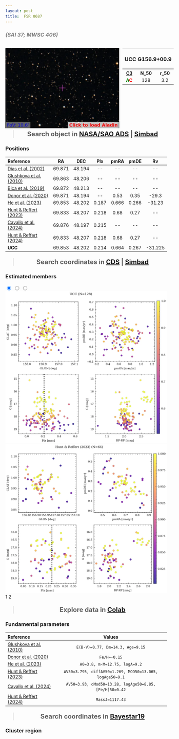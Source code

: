 ```yaml
---
layout: post
title:  FSR 0687
---
```

<h3><span style="color: #808080;"><i>(SAI 37; MWSC 406)</i></span></h3><div style="display: flex; justify-content: space-between; width:720px;height:250px">
<div style="text-align: center;">

<!-- Static image + data attributes for FOV and target -->
<img id="aladin_img"
     data-umami-event="aladin_load"
     src="https://raw.githubusercontent.com/ucc23/Q2P/main/plots/fsr0687_aladin.webp"
     alt="Click to load Aladin Lite" 
     style="width:355px;height:250px; cursor: pointer;"
     data-fov="0.107" 
     data-target="69.853 48.202"/>
<!-- Div to contain Aladin Lite viewer -->
<div id="aladin-lite-div" style="width:355px;height:250px;display:none;"></div>
<!-- Aladin Lite script (will be loaded after the image is clicked) -->
<script src="{{ site.baseurl }}/scripts/aladin_load.js"></script>

</div>
<!-- Left block -->

<table style="width:355px;height:250px;">
  <!-- Row 1 (title) -->
  <tr>
    <td colspan="5"><h3>UCC G156.9+00.9</h3></td>
  </tr>
  <!-- Row 2 -->
  <tr>
    <th style="text-align: center;"><a href="https://ucc.ar/faq#what-is-the-c3-parameter" title="Combined class">C3</a></th>
    <th style="text-align: center;"><div title="Stars with membership probability >50%">N_50</div></th>
    <th style="text-align: center;"><div title="Radius that contains half the members [arcmin]">r_50</div></th>
  </tr>
  <!-- Row 3 -->
  <tr>
    <td style="text-align: center;"><span style="color: green; font-weight: bold;">A</span><span style="color: red; font-weight: bold;">C</span></td>
    <td style="text-align: center;">128</td>
    <td style="text-align: center;">3.2</td>
  </tr>
</table>
</div>

> <p style="text-align:center; font-weight: bold; font-size:20px">Search object in <a data-umami-event="nasa_search" href="https://ui.adsabs.harvard.edu/search/q=%20collection%3Aastronomy%20body%3A%22FSR%200687%22&sort=date%20desc%2C%20bibcode%20desc&p_=0" target="_blank">NASA/SAO ADS</a> | <a data-umami-event="simbad_search" href="https://simbad.cds.unistra.fr/simbad/sim-id-refs?Ident=fsr0687" target="_blank">Simbad</a></p>


### Positions

| Reference    | RA    | DEC   | Plx  | pmRA  | pmDE   |  Rv  |
| :---         | :---: | :---: | :---: | :---: | :---: | :---: |
|[Dias et al. (2002)](https://ui.adsabs.harvard.edu/abs/2002A%26A...389..871D) | 69.871 | 48.194 | -- | -- | -- | -- |
|[Glushkova et al. (2010)](https://ui.adsabs.harvard.edu/abs/2010AstL...36...75G) | 69.863 | 48.206 | -- | -- | -- | -- |
|[Bica et al. (2019)](https://ui.adsabs.harvard.edu/abs/2019AJ....157...12B) | 69.872 | 48.213 | -- | -- | -- | -- |
|[Donor et al. (2020)](https://ui.adsabs.harvard.edu/abs/2020AJ....159..199D) | 69.871 | 48.194 | -- | 0.53 | 0.35 | -29.3 |
|[He et al. (2023)](https://ui.adsabs.harvard.edu/abs/2023ApJS..267...34H) | 69.853 | 48.202 | 0.187 | 0.666 | 0.266 | -31.23 |
|[Hunt & Reffert (2023)](https://ui.adsabs.harvard.edu/abs/2023A%26A...673A.114H) | 69.833 | 48.207 | 0.218 | 0.68 | 0.27 | -- |
|[Cavallo et al. (2024)](https://ui.adsabs.harvard.edu/abs/2024AJ....167...12C) | 69.876 | 48.197 | 0.215 | -- | -- | -- |
|[Hunt & Reffert (2024)](https://ui.adsabs.harvard.edu/abs/2024A%26A...686A..42H) | 69.833 | 48.207 | 0.218 | 0.68 | 0.27 | -- |
| **UCC** |69.853 | 48.202 | 0.214 | 0.664 | 0.267 | -31.225 |

> <p style="text-align:center; font-weight: bold; font-size:20px">Search coordinates in <a data-umami-event="cds_coord_search" href="https://cdsportal.u-strasbg.fr/?target=69.853,+48.202" target="_blank">CDS</a> | <a data-umami-event="simbad_coord_search" href="https://simbad.cds.unistra.fr/mobile/object_list.html?coord=69.853%2048.202&output=json&radius=5&userEntry=fsr0687" target="_blank">Simbad</a></p>

### Estimated members

<div class="carousel">
<input type="radio" name="radio-btn" id="slide1" checked>
<input type="radio" name="radio-btn" id="slide1">
<input type="radio" name="radio-btn" id="slide2">
<div class="slides">
<div class="slide">
<a href="https://raw.githubusercontent.com/ucc23/Q2P/main/plots/UCC/fsr0687.webp" target="_blank">
<img src="https://raw.githubusercontent.com/ucc23/Q2P/main/plots/UCC/fsr0687.webp" alt="FSR 0687 UCC">
</a>
</div>
<div class="slide">
<a href="https://raw.githubusercontent.com/ucc23/Q2P/main/plots/HUNT23/fsr0687.webp" target="_blank">
<img src="https://raw.githubusercontent.com/ucc23/Q2P/main/plots/HUNT23/fsr0687.webp" alt="FSR 0687 HUNT23">
</a>
</div>
</div>
<div class="indicators">
<label for="slide1">1</label>
<label for="slide2">2</label>
</div>
</div>


> <p style="text-align:center; font-weight: bold; font-size:20px">Explore data in <a data-umami-event="colab" href="https://colab.research.google.com/github/ucc23/ucc/blob/main/assets/notebook.ipynb" target="_blank">Colab</a></p>


### Fundamental parameters

| Reference |  Values |
| :---      |  :---:  |
| [Glushkova et al. (2010)](https://ui.adsabs.harvard.edu/abs/2010AstL...36...75G) | `E(B-V)=0.77, Dm=14.3, Age=9.15` |
| [Donor et al. (2020)](https://ui.adsabs.harvard.edu/abs/2020AJ....159..199D) | `Fe/H=-0.15` |
| [He et al. (2023)](https://ui.adsabs.harvard.edu/abs/2023ApJS..267...34H) | `A0=3.8, m-M=12.75, logA=9.2` |
| [Hunt & Reffert (2023)](https://ui.adsabs.harvard.edu/abs/2023A%26A...673A.114H) | `AV50=3.795, diffAV50=1.269, MOD50=13.065, logAge50=9.1` |
| [Cavallo et al. (2024)](https://ui.adsabs.harvard.edu/abs/2024AJ....167...12C) | `AV50=3.93, dMod50=13.28, logAge50=8.85, [Fe/H]50=0.42` |
| [Hunt & Reffert (2024)](https://ui.adsabs.harvard.edu/abs/2024A%26A...686A..42H) | `MassJ=1117.43` |

> <p style="text-align:center; font-weight: bold; font-size:20px">Search coordinates in <a data-umami-event="bayestar" href="http://argonaut.skymaps.info/query?lon=156.92%20&lat=0.963&coordsys=gal&mapname=bayestar2019" target="_blank">Bayestar19</a></p>


### Cluster region

<html lang="en">
  <body>
    <center>
    <div id="plot-params"
         data-oc-name="fsr0687"
         data-ra-center="69.85"
         data-dec-center="48.21"
         data-rad-deg="3.2"
         data-plx="0.214">
    </div>
    <div id="plot-container">
        <div id="plot"></div>
    </div>
    <script defer type="module" src="{{ site.baseurl }}/scripts/radec_scatter.js"></script>
    </center>
  </body>
</html>
<br>
